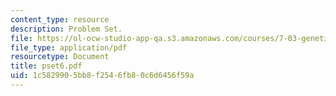 ```yaml
---
content_type: resource
description: Problem Set.
file: https://ol-ocw-studio-app-qa.s3.amazonaws.com/courses/7-03-genetics-fall-2004/1c5829905bb8f2546fb80c6d6456f59a_pset6.pdf
file_type: application/pdf
resourcetype: Document
title: pset6.pdf
uid: 1c582990-5bb8-f254-6fb8-0c6d6456f59a
---
```


